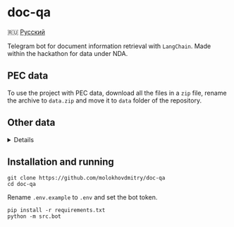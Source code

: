 # doc-qa
🇷🇺 [Русский](README.md)

Telegram bot for document information retrieval with `LangChain`. Made within the hackathon for data under NDA.

## PEC data
To use the project with PEC data, download all the files in a `zip` file, rename the archive to `data.zip` and move it to `data` folder of the repository.

## Other data
<details>
To use the bot on different data `Retriever` object should receive the object with `__getitem__` and `__len__` methods that yields a dictionaries with the following keys:

```
{
    'source': 'path to html file',
    'name': 'actual file name without extension',
    'full_html_name': 'full file name',
    'department': 'department name',
    'url': 'url'
}
```
</details>

## Installation and running
```
git clone https://github.com/molokhovdmitry/doc-qa
cd doc-qa
```
Rename `.env.example` to `.env` and set the bot token.
```
pip install -r requirements.txt
python -m src.bot
```
